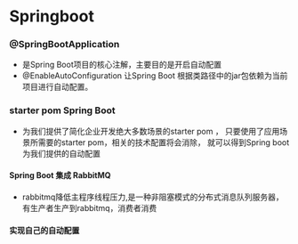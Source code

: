 # Springboot 
### @SpringBootApplication 
- 是Spring Boot项目的核心注解，主要目的是开启自动配置
- @EnableAutoConfiguration 让Spring Boot 根据类路径中的jar包依赖为当前项目进行自动配置。
### starter pom  Spring Boot 
 - 为我们提供了简化企业开发绝大多数场景的starter pom ，
 只要使用了应用场景所需要的starter pom，相关的技术配置将会消除，
 就可以得到Spring boot为我们提供的自动配置 
 
 #### Spring Boot 集成 RabbitMQ
 - rabbitmq降低主程序线程压力,是一种非阻塞模式的分布式消息队列服务器，有生产者生产到rabbitmq，消费者消费

#### 实现自己的自动配置
